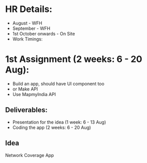 # HR Details:

- August - WFH
- September - WFH
- 1st October onwards - On Site
- Work Timings: 

# 1st Assignment (2 weeks: 6 - 20 Aug): 

- Build an app, should have UI component too
- or Make API
- Use MapmyIndia API

## Deliverables: 

- Presentation for the idea (1 week: 6 - 13 Aug)
- Coding the app (2 weeks: 6 - 20 Aug)

## Idea

Network Coverage App